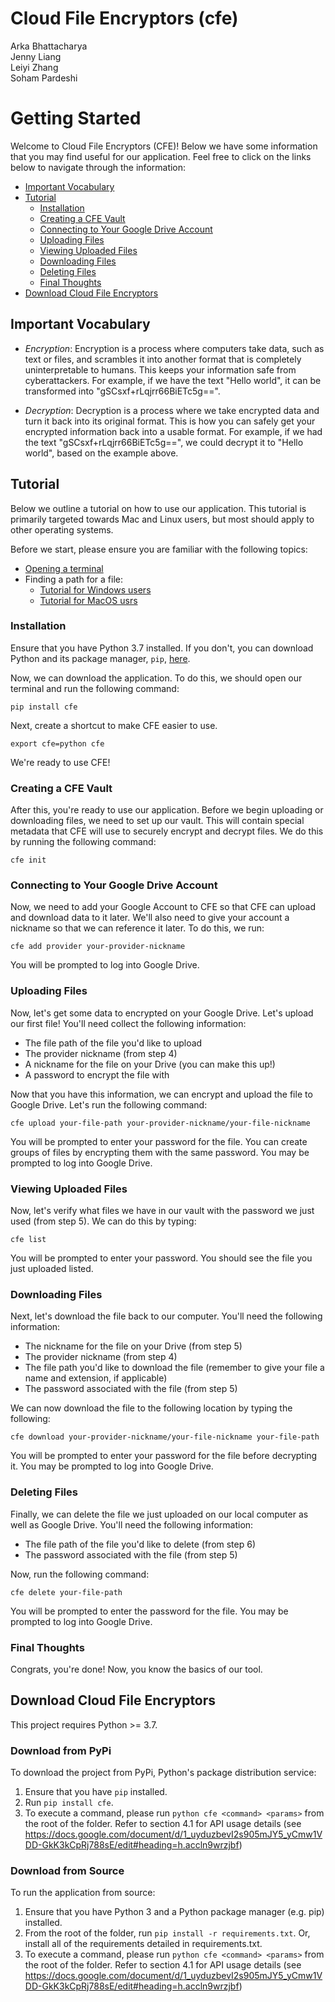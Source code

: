 # Cloud File Encryptors (cfe)

Arka Bhattacharya  
Jenny Liang  
Leiyi Zhang  
Soham Pardeshi

# Getting Started
Welcome to Cloud File Encryptors (CFE)! Below we have some information that you may find useful for our application. Feel free to click on the links below to navigate through the information:
- [Important Vocabulary](https://gitlab.cs.washington.edu/leiyiz/cloud-file-encryptor/-/tree/tutorial#important-vocabulary)
- [Tutorial](https://gitlab.cs.washington.edu/leiyiz/cloud-file-encryptor/-/tree/tutorial#tutorial)
  - [Installation](https://gitlab.cs.washington.edu/leiyiz/cloud-file-encryptor/-/tree/tutorial#installation)
  - [Creating a CFE Vault](https://gitlab.cs.washington.edu/leiyiz/cloud-file-encryptor/-/tree/tutorial#creating-a-cfe-vault)
  - [Connecting to Your Google Drive Account](https://gitlab.cs.washington.edu/leiyiz/cloud-file-encryptor/-/tree/tutorial#connecting-to-your-google-drive-account)
  - [Uploading Files](https://gitlab.cs.washington.edu/leiyiz/cloud-file-encryptor/-/tree/tutorial#uploading-files)
  - [Viewing Uploaded Files](https://gitlab.cs.washington.edu/leiyiz/cloud-file-encryptor/-/tree/tutorial#viewing-uploaded-files)
  - [Downloading Files](https://gitlab.cs.washington.edu/leiyiz/cloud-file-encryptor/-/tree/tutorial#downloading-files)
  - [Deleting Files](https://gitlab.cs.washington.edu/leiyiz/cloud-file-encryptor/-/tree/tutorial#deleting-files)
  - [Final Thoughts](https://gitlab.cs.washington.edu/leiyiz/cloud-file-encryptor/-/tree/tutorial#final-thoughts)
- [Download Cloud File Encryptors](https://gitlab.cs.washington.edu/leiyiz/cloud-file-encryptor/-/tree/tutorial#download-cloud-file-encryptors)

## Important Vocabulary
- *Encryption*: Encryption is a process where computers take data, such as text or files, and scrambles it into another format that is completely uninterpretable to humans. This keeps your information safe from cyberattackers. For example, if we have the text "Hello world", it can be transformed into "gSCsxf+rLqjrr66BiETc5g==". 

- *Decryption*: Decryption is a process where we take encrypted data and turn it back into its original format. This is how you can safely get your encrypted information back into a usable format. For example, if we had the text "gSCsxf+rLqjrr66BiETc5g==", we could decrypt it to "Hello world", based on the example above. 

## Tutorial
Below we outline a tutorial on how to use our application. This tutorial is primarily targeted towards Mac and Linux users, but most should apply to other operating systems.

Before we start, please ensure you are familiar with the following topics:
- [Opening a terminal](https://towardsdatascience.com/a-quick-guide-to-using-command-line-terminal-96815b97b955)
- Finding a path for a file:
  - [Tutorial for Windows users](https://www.sony.com/electronics/support/articles/00015251)
  - [Tutorial for MacOS usrs](https://macpaw.com/how-to/get-file-path-mac)

### Installation
Ensure that you have Python 3.7 installed. If you don't, you can download Python and its package manager, `pip`, [here](https://www.python.org/downloads/).

Now, we can download the application. To do this, we should open our terminal and run the following command:
```
pip install cfe
```

Next, create a shortcut to make CFE easier to use.
```
export cfe=python cfe
```
We're ready to use CFE!


### Creating a CFE Vault
After this, you're ready to use our application. Before we begin uploading or downloading files, we need to set up our vault. This will contain special metadata that CFE will use to securely encrypt and decrypt files. We do this by running the following command:
```
cfe init
```

### Connecting to Your Google Drive Account
Now, we need to add your Google Account to CFE so that CFE can upload and download data to it later. We'll also need to give your account a nickname so that we can reference it later. To do this, we run:
```
cfe add provider your-provider-nickname
```
You will be prompted to log into Google Drive.

### Uploading Files
Now, let's get some data to encrypted on your Google Drive. Let's upload our first file! You'll need collect the following information:
- The file path of the file you'd like to upload
- The provider nickname (from step 4)
- A nickname for the file on your Drive (you can make this up!)
- A password to encrypt the file with

Now that you have this information, we can encrypt and upload the file to Google Drive. Let's run the following command:
```
cfe upload your-file-path your-provider-nickname/your-file-nickname
```
You will be prompted to enter your password for the file. You can create groups of files by encrypting them with the same password. You may be prompted to log into Google Drive.

### Viewing Uploaded Files
Now, let's verify what files we have in our vault with the password we just used (from step 5). We can do this by typing:
```
cfe list
```
You will be prompted to enter your password. You should see the file you just uploaded listed.

### Downloading Files
Next, let's download the file back to our computer. You'll need the following information:
- The nickname for the file on your Drive (from step 5)
- The provider nickname (from step 4)
- The file path you'd like to download the file (remember to give your file a name and extension, if applicable)
- The password associated with the file (from step 5)

We can now download the file to the following location by typing the following:
```
cfe download your-provider-nickname/your-file-nickname your-file-path
```
You will be prompted to enter your password for the file before decrypting it. You may be prompted to log into Google Drive.


### Deleting Files
Finally, we can delete the file we just uploaded on our local computer as well as Google Drive. You'll need the following information:
- The file path of the file you'd like to delete (from step 6)
- The password associated with the file (from step 5)

Now, run the following command:
```
cfe delete your-file-path
```
You will be prompted to enter the password for the file. You may be prompted to log into Google Drive.

### Final Thoughts
Congrats, you're done! Now, you know the basics of our tool.

## Download Cloud File Encryptors
This project requires Python >= 3.7.

### Download from PyPi
To download the project from PyPi, Python's package distribution service:
1. Ensure that you have `pip` installed.
2. Run `pip install cfe`.
3. To execute a command, please run `python cfe <command> <params>` from the root of the folder. Refer to section 4.1 for API usage details (see https://docs.google.com/document/d/1_uyduzbevI2s905mJY5_yCmw1VDD-GkK3kCpRj788sE/edit#heading=h.accln9wrzjbf)

### Download from Source
To run the application from source:
1. Ensure that you have Python 3 and a Python package manager (e.g. pip) installed.
2. From the root of the folder, run `pip install -r requirements.txt`. Or, install all of the requirements detailed in requirements.txt.
3. To execute a command, please run `python cfe <command> <params>` from the root of the folder. Refer to section 4.1 for API usage details (see https://docs.google.com/document/d/1_uyduzbevI2s905mJY5_yCmw1VDD-GkK3kCpRj788sE/edit#heading=h.accln9wrzjbf)